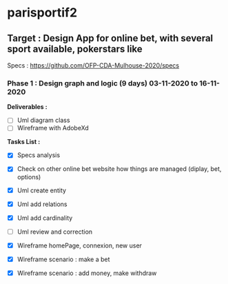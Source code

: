 
# parisportif2

## Target : Design App for online bet, with several sport available, pokerstars like 

Specs : https://github.com/OFP-CDA-Mulhouse-2020/specs



### Phase 1 : Design graph and logic (9 days) 03-11-2020 to  16-11-2020

**Deliverables :**
- [ ] Uml diagram class
- [ ] Wireframe with AdobeXd

**Tasks List :**
- [x] Specs analysis
- [x] Check on other online bet website how things are managed (diplay, bet, options)

- [x] Uml create entity
- [x] Uml add relations
- [x] Uml add cardinality
- [ ] Uml review and correction


- [x] Wireframe homePage, connexion, new user
- [x] Wireframe scenario : make a bet
- [x] Wireframe scenario : add money, make withdraw


